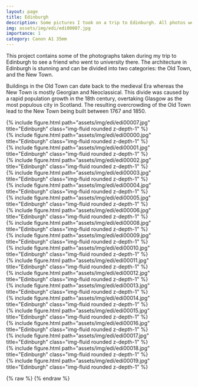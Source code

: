 ```yaml
---
layout: page
title: Edinburgh
description: Some pictures I took on a trip to Edinburgh. All photos were taken using a Canon A1 with Sierra 100 ISO film.
img: assets/img/edi/edi00007.jpg
importance: 1
category: Canon A1 35mm
---
```

<p>
This project contains some of the photographs taken during my trip to Edinburgh to see a friend who went to university there.
The architecture in Edinburgh is stunning and can be divided into two categories: the Old Town, and the New Town. 

</p>
<p>
Buildings in the Old Town can date back to the medieval Era whereas the New Town is mostly Georgian and Neoclassical.
This divide was caused by a rapid population growth in the 18th century, overtaking Glasgow as the most populous city in Scotland. The resulting overcrowding of the Old Town lead to the New Town being built between 1767 and 1850.
</p>

<div class="row">
    <div class="col-sm mt-3 mt-md-0">
        {% include figure.html path="assets/img/edi/edi00007.jpg" title="Edinburgh" class="img-fluid rounded z-depth-1" %}
    </div>
</div>

<div class="row">
    <div class="col-sm mt-3 mt-md-0">
        {% include figure.html path="assets/img/edi/edi00000.jpg" title="Edinburgh" class="img-fluid rounded z-depth-1" %}
    </div>
</div>

<div class="row">
    <div class="col-sm mt-3 mt-md-0">
        {% include figure.html path="assets/img/edi/edi00001.jpg" title="Edinburgh" class="img-fluid rounded z-depth-1" %}
    </div>
</div>

<div class="row">
    <div class="col-sm mt-3 mt-md-0">
        {% include figure.html path="assets/img/edi/edi00002.jpg" title="Edinburgh" class="img-fluid rounded z-depth-1" %}
    </div>
</div>

<div class="row">
    <div class="col-sm mt-3 mt-md-0">
        {% include figure.html path="assets/img/edi/edi00003.jpg" title="Edinburgh" class="img-fluid rounded z-depth-1" %}
    </div>
</div>

<div class="row">
    <div class="col-sm mt-3 mt-md-0">
        {% include figure.html path="assets/img/edi/edi00004.jpg" title="Edinburgh" class="img-fluid rounded z-depth-1" %}
    </div>
</div>

<div class="row">
    <div class="col-sm mt-3 mt-md-0">
        {% include figure.html path="assets/img/edi/edi00005.jpg" title="Edinburgh" class="img-fluid rounded z-depth-1" %}
    </div>
</div>


<div class="row">
    <div class="col-sm mt-3 mt-md-0">
        {% include figure.html path="assets/img/edi/edi00006.jpg" title="Edinburgh" class="img-fluid rounded z-depth-1" %}
    </div>
</div>

<div class="row">
    <div class="col-sm mt-3 mt-md-0">
        {% include figure.html path="assets/img/edi/edi00008.jpg" title="Edinburgh" class="img-fluid rounded z-depth-1" %}
    </div>
</div>

<div class="row">
    <div class="col-sm mt-3 mt-md-0">
        {% include figure.html path="assets/img/edi/edi00009.jpg" title="Edinburgh" class="img-fluid rounded z-depth-1" %}
    </div>
</div>
<div class="row">
    <div class="col-sm mt-3 mt-md-0">
        {% include figure.html path="assets/img/edi/edi00010.jpg" title="Edinburgh" class="img-fluid rounded z-depth-1" %}
    </div>
</div>

<div class="row">
    <div class="col-sm mt-3 mt-md-0">
        {% include figure.html path="assets/img/edi/edi00011.jpg" title="Edinburgh" class="img-fluid rounded z-depth-1" %}
    </div>
</div>

<div class="row">
    <div class="col-sm mt-3 mt-md-0">
        {% include figure.html path="assets/img/edi/edi00012.jpg" title="Edinburgh" class="img-fluid rounded z-depth-1" %}
    </div>
</div>

<div class="row">
    <div class="col-sm mt-3 mt-md-0">
        {% include figure.html path="assets/img/edi/edi00013.jpg" title="Edinburgh" class="img-fluid rounded z-depth-1" %}
    </div>
</div>

<div class="row">
    <div class="col-sm mt-3 mt-md-0">
        {% include figure.html path="assets/img/edi/edi00014.jpg" title="Edinburgh" class="img-fluid rounded z-depth-1" %}
    </div>
</div>

<div class="row">
    <div class="col-sm mt-3 mt-md-0">
        {% include figure.html path="assets/img/edi/edi00015.jpg" title="Edinburgh" class="img-fluid rounded z-depth-1" %}
    </div>
</div>

<div class="row">
    <div class="col-sm mt-3 mt-md-0">
        {% include figure.html path="assets/img/edi/edi00016.jpg" title="Edinburgh" class="img-fluid rounded z-depth-1" %}
    </div>
</div>

<div class="row">
    <div class="col-sm mt-3 mt-md-0">
        {% include figure.html path="assets/img/edi/edi00017.jpg" title="Edinburgh" class="img-fluid rounded z-depth-1" %}
    </div>
</div>

<div class="row">
    <div class="col-sm mt-3 mt-md-0">
        {% include figure.html path="assets/img/edi/edi00018.jpg" title="Edinburgh" class="img-fluid rounded z-depth-1" %}
    </div>
</div>

<div class="row">
    <div class="col-sm mt-3 mt-md-0">
        {% include figure.html path="assets/img/edi/edi00019.jpg" title="Edinburgh" class="img-fluid rounded z-depth-1" %}
    </div>
</div>

{% raw %}
{% endraw %}
